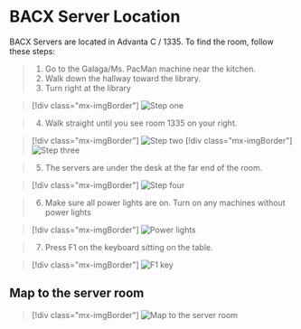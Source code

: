 # BACX Server Location

BACX Servers are located in Advanta C / 1335. To find the room, follow these steps:

> 1. Go to the Galaga/Ms. PacMan machine near the kitchen.
> 2. Walk down the hallway toward the library.
> 3. Turn right at the library

> [!div class="mx-imgBorder"] 
> ![Step one](media/step-1.png "Step one")

> 4. Walk straight until you see room 1335 on your right.

> [!div class="mx-imgBorder"] 
> ![Step two](media/step-2.png "Step two")
> [!div class="mx-imgBorder"] 
> ![Step three](media/step-3.png "Step three")

> 5. The servers are under the desk at the far end of the room.

> [!div class="mx-imgBorder"] 
> ![Step four](media/step-4.png "Step four")

> 6. Make sure all power lights are on. Turn on any machines without power lights

> [!div class="mx-imgBorder"] 
> ![Power lights](media/server-lights.gif "Power lights")

> 7. Press F1 on the keyboard sitting on the table.

> [!div class="mx-imgBorder"] 
> ![F1 key](media/f1-key.gif "F1 key")


## Map to the server room

> [!div class="mx-imgBorder"] 
> ![Map to the server room](media/c-map.gif "Map to the server room")
